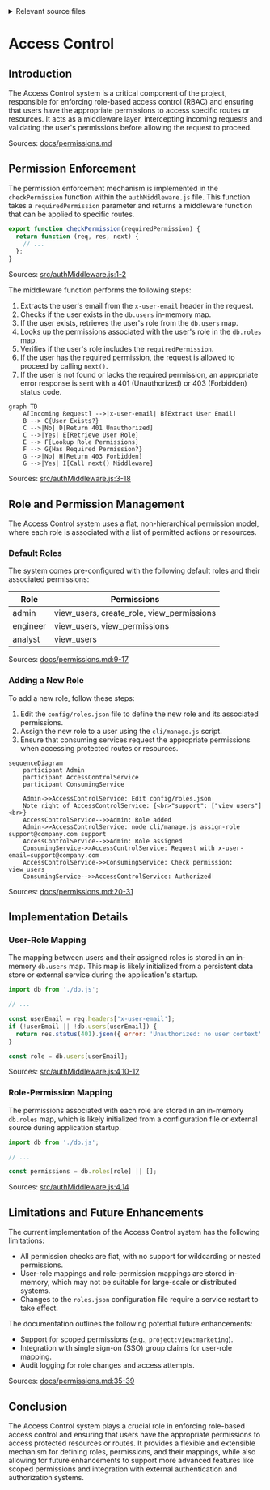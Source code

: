 <details>
<summary>Relevant source files</summary>

The following files were used as context for generating this wiki page:

- [src/authMiddleware.js](https://github.com/aanickode/access-control-service/blob/main/src/authMiddleware.js)
- [docs/permissions.md](https://github.com/aanickode/access-control-service/blob/main/docs/permissions.md)
</details>

# Access Control

## Introduction

The Access Control system is a critical component of the project, responsible for enforcing role-based access control (RBAC) and ensuring that users have the appropriate permissions to access specific routes or resources. It acts as a middleware layer, intercepting incoming requests and validating the user's permissions before allowing the request to proceed.

Sources: [docs/permissions.md](https://github.com/aanickode/access-control-service/blob/main/docs/permissions.md)

## Permission Enforcement

The permission enforcement mechanism is implemented in the `checkPermission` function within the `authMiddleware.js` file. This function takes a `requiredPermission` parameter and returns a middleware function that can be applied to specific routes.

```javascript
export function checkPermission(requiredPermission) {
  return function (req, res, next) {
    // ...
  };
}
```

Sources: [src/authMiddleware.js:1-2](https://github.com/aanickode/access-control-service/blob/main/src/authMiddleware.js#L1-L2)

The middleware function performs the following steps:

1. Extracts the user's email from the `x-user-email` header in the request.
2. Checks if the user exists in the `db.users` in-memory map.
3. If the user exists, retrieves the user's role from the `db.users` map.
4. Looks up the permissions associated with the user's role in the `db.roles` map.
5. Verifies if the user's role includes the `requiredPermission`.
6. If the user has the required permission, the request is allowed to proceed by calling `next()`.
7. If the user is not found or lacks the required permission, an appropriate error response is sent with a 401 (Unauthorized) or 403 (Forbidden) status code.

```mermaid
graph TD
    A[Incoming Request] -->|x-user-email| B[Extract User Email]
    B --> C{User Exists?}
    C -->|No| D[Return 401 Unauthorized]
    C -->|Yes| E[Retrieve User Role]
    E --> F[Lookup Role Permissions]
    F --> G{Has Required Permission?}
    G -->|No| H[Return 403 Forbidden]
    G -->|Yes| I[Call next() Middleware]
```

Sources: [src/authMiddleware.js:3-18](https://github.com/aanickode/access-control-service/blob/main/src/authMiddleware.js#L3-L18)

## Role and Permission Management

The Access Control system uses a flat, non-hierarchical permission model, where each role is associated with a list of permitted actions or resources.

### Default Roles

The system comes pre-configured with the following default roles and their associated permissions:

| Role     | Permissions                                 |
|----------|----------------------------------------------|
| admin    | view_users, create_role, view_permissions   |
| engineer | view_users, view_permissions                |
| analyst  | view_users                                  |

Sources: [docs/permissions.md:9-17](https://github.com/aanickode/access-control-service/blob/main/docs/permissions.md#L9-L17)

### Adding a New Role

To add a new role, follow these steps:

1. Edit the `config/roles.json` file to define the new role and its associated permissions.
2. Assign the new role to a user using the `cli/manage.js` script.
3. Ensure that consuming services request the appropriate permissions when accessing protected routes or resources.

```mermaid
sequenceDiagram
    participant Admin
    participant AccessControlService
    participant ConsumingService

    Admin->>AccessControlService: Edit config/roles.json
    Note right of AccessControlService: {<br>"support": ["view_users"]<br>}
    AccessControlService-->>Admin: Role added
    Admin->>AccessControlService: node cli/manage.js assign-role support@company.com support
    AccessControlService-->>Admin: Role assigned
    ConsumingService->>AccessControlService: Request with x-user-email=support@company.com
    AccessControlService->>ConsumingService: Check permission: view_users
    ConsumingService-->>AccessControlService: Authorized
```

Sources: [docs/permissions.md:20-31](https://github.com/aanickode/access-control-service/blob/main/docs/permissions.md#L20-L31)

## Implementation Details

### User-Role Mapping

The mapping between users and their assigned roles is stored in an in-memory `db.users` map. This map is likely initialized from a persistent data store or external service during the application's startup.

```javascript
import db from './db.js';

// ...

const userEmail = req.headers['x-user-email'];
if (!userEmail || !db.users[userEmail]) {
  return res.status(401).json({ error: 'Unauthorized: no user context' });
}

const role = db.users[userEmail];
```

Sources: [src/authMiddleware.js:4,10-12](https://github.com/aanickode/access-control-service/blob/main/src/authMiddleware.js#L4,L10-L12)

### Role-Permission Mapping

The permissions associated with each role are stored in an in-memory `db.roles` map, which is likely initialized from a configuration file or external source during application startup.

```javascript
import db from './db.js';

// ...

const permissions = db.roles[role] || [];
```

Sources: [src/authMiddleware.js:4,14](https://github.com/aanickode/access-control-service/blob/main/src/authMiddleware.js#L4,L14)

## Limitations and Future Enhancements

The current implementation of the Access Control system has the following limitations:

- All permission checks are flat, with no support for wildcarding or nested permissions.
- User-role mappings and role-permission mappings are stored in-memory, which may not be suitable for large-scale or distributed systems.
- Changes to the `roles.json` configuration file require a service restart to take effect.

The documentation outlines the following potential future enhancements:

- Support for scoped permissions (e.g., `project:view:marketing`).
- Integration with single sign-on (SSO) group claims for user-role mapping.
- Audit logging for role changes and access attempts.

Sources: [docs/permissions.md:35-39](https://github.com/aanickode/access-control-service/blob/main/docs/permissions.md#L35-L39)

## Conclusion

The Access Control system plays a crucial role in enforcing role-based access control and ensuring that users have the appropriate permissions to access protected resources or routes. It provides a flexible and extensible mechanism for defining roles, permissions, and their mappings, while also allowing for future enhancements to support more advanced features like scoped permissions and integration with external authentication and authorization systems.